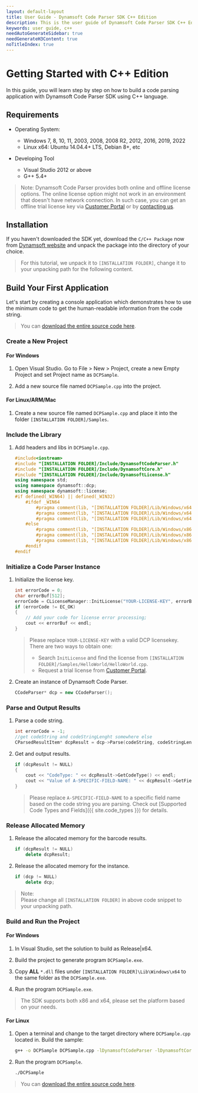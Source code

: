 ```yaml
---
layout: default-layout
title: User Guide - Dynamsoft Code Parser SDK C++ Edition
description: This is the user guide of Dynamsoft Code Parser SDK C++ Edition.
keywords: user guide, c++
needAutoGenerateSidebar: true
needGenerateH3Content: true
noTitleIndex: true
---
```


# Getting Started with C++ Edition

In this guide, you will learn step by step on how to build a code parsing application with Dynamsoft Code Parser SDK using C++ language.

## Requirements

- Operating System:
  - Windows 7, 8, 10, 11, 2003, 2008, 2008 R2, 2012, 2016, 2019, 2022
  - Linux x64: Ubuntu 14.04.4+ LTS, Debian 8+, etc

- Developing Tool
  - Visual Studio 2012 or above
  - G++ 5.4+  

>Note:
>Dynamsoft Code Parser provides both online and offline license options. The online license option might not work in an environment that doesn't have network connection. In such case, you can get an offline trial license key via <a href="https://www.dynamsoft.com/customer/license/trialLicense?utm_source=guide&product=dcp&package=desktop" target="_blank">Customer Portal</a> or by <a href="https://www.dynamsoft.com/company/contact/" target="_blank">contacting us</a>.

## Installation

If you haven't downloaded the SDK yet, download the `C/C++ Package` now from <a href="https://www.dynamsoft.com/code-parser/downloads/?utm_source=docs" target="_blank">Dynamsoft website</a> and unpack the package into the directory of your choice.
>For this tutorial, we unpack it to `[INSTALLATION FOLDER]`, change it to your unpacking path for the following content.

## Build Your First Application

Let's start by creating a console application which demonstrates how to use the minimum code to get the human-readable information from the code string.  
> You can <a href="https://github.com/Dynamsoft/code-parser-cpp-samples/blob/main/samples/HelloWorld/HelloWorld.cpp" target="_blank">download the entire source code here</a>.

### Create a New Project

#### For Windows

1. Open Visual Studio. Go to File > New > Project, create a new Empty Project and set Project name as `DCPSample`.

2. Add a new source file named `DCPSample.cpp` into the project.

#### For Linux/ARM/Mac

1. Create a new source file named `DCPSample.cpp` and place it into the folder `[INSTALLATION FOLDER]/Samples`.

### Include the Library

1. Add headers and libs in `DCPSample.cpp`.

    ```cpp
    #include<iostream>
    #include "[INSTALLATION FOLDER]/Include/DynamsoftCodeParser.h"
    #include "[INSTALLATION FOLDER]/Include/DynamsoftCore.h"
    #include "[INSTALLATION FOLDER]/Include/DynamsoftLicense.h"
    using namespace std;
    using namespace dynamsoft::dcp;
    using namespace dynamsoft::license;
    #if defined(_WIN64) || defined(_WIN32)
        #ifdef _WIN64
            #pragma comment(lib, "[INSTALLATION FOLDER]/Lib/Windows/x64/DynamsoftCodeParserx64.lib")
            #pragma comment(lib, "[INSTALLATION FOLDER]/Lib/Windows/x64/DynamsoftCorex64.lib")
            #pragma comment(lib, "[INSTALLATION FOLDER]/Lib/Windows/x64/DynamsoftLicensex64.lib")
        #else
            #pragma comment(lib, "[INSTALLATION FOLDER]/Lib/Windows/x86/DynamsoftCodeParserx86.lib")
            #pragma comment(lib, "[INSTALLATION FOLDER]/Lib/Windows/x86/DynamsoftCorex86.lib")
            #pragma comment(lib, "[INSTALLATION FOLDER]/Lib/Windows/x86/DynamsoftLicensex86.lib")
        #endif
    #endif
    ```

### Initialize a Code Parser Instance

1. Initialize the license key.

    ```cpp
    int errorCode = 0;
    char errorBuf[512];
    errorCode = CLicenseManager::InitLicense("YOUR-LICENSE-KEY", errorBuf, 512);
    if (errorCode != EC_OK)
    {
        // Add your code for license error processing;
        cout << errorBuf << endl;
    }
    ```

    >Please replace `YOUR-LICENSE-KEY` with a valid DCP licensekey. There are two ways to obtain one:
    >- Search `InitLicense` and find the license from `[INSTALLATION FOLDER]/Samples/HelloWorld/HelloWorld.cpp`.
    >- Request a trial license from <a href="https://www.dynamsoft.com/customer/license/trialLicense?utm_source=guide&product=dcp&package=desktop" target="_blank">Customer Portal</a>.

2. Create an instance of Dynamsoft Code Parser.

    ```cpp
    CCodeParser* dcp = new CCodeParser();
    ```

### Parse and Output Results

1. Parse a code string.

    ```cpp
    int errorCode = -1;
    //get codeString and codeStringLenght somewhere else
    CParsedResultItem* dcpResult = dcp->Parse(codeString, codeStringLenght, "", &errorCode);
    ```

2. Get and output results.

    ```cpp
    if (dcpResult != NULL)
    {
        cout << "CodeType: " << dcpResult->GetCodeType() << endl;
        cout << "Value of A-SPECIFIC-FIELD-NAME: " << dcpResult->GetFieldValue("A-SPECIFIC-FIELD-NAME") << endl;
    }
    ```

    >Please replace `A-SPECIFIC-FIELD-NAME` to a specific field name based on the code string you are parsing. Check out [Supported Code Types and Fields]({{ site.code_types }}) for details.

### Release Allocated Memory

1. Release the allocated memory for the barcode results.

    ```cpp
    if (dcpResult != NULL)           
        delete dcpResult;
    ```

2. Release the allocated memory for the instance.

    ```cpp
    if (dcp != NULL)           
        delete dcp;
    ```

>Note:  
Please change all `[INSTALLATION FOLDER]` in above code snippet to your unpacking path.

### Build and Run the Project

#### For Windows

1. In Visual Studio, set the solution to build as Release\|x64.

2. Build the project to generate program `DCPSample.exe`.

3. Copy **ALL** `*.dll` files under `[INSTALLATION FOLDER]\Lib\Windows\x64` to the same folder as the `DCPSample.exe`.

4. Run the program `DCPSample.exe`.

>The SDK supports both x86 and x64, please set the platform based on your needs.

#### For Linux

1. Open a terminal and change to the target directory where `DCPSample.cpp` located in. Build the sample:

    ```bash
    g++ -o DCPSample DCPSample.cpp -lDynamsoftCodeParser -lDynamsoftCore -lDynamsoftLicense -L ../Lib/Linux -Wl,-rpath=../Lib/Linux -std=c++11
    ```

2. Run the program `DCPSample`.

    ```bash
    ./DCPSample
    ```

> You can <a href="https://github.com/Dynamsoft/code-parser-cpp-samples/blob/main/samples/HelloWorld/HelloWorld.cpp" target="_blank">download the entire source code here</a>.
